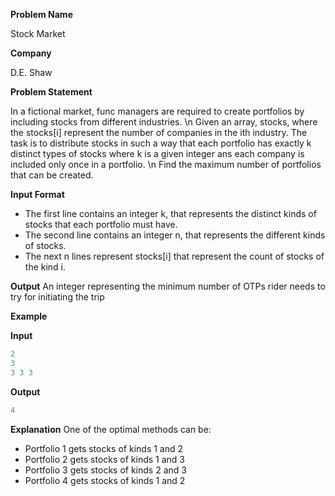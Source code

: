 **Problem Name**
  
Stock Market  

**Company**
  
D.E. Shaw  

**Problem Statement**
  
In a fictional market, func managers are required to create portfolios by including stocks from different industries. \n
Given an array, stocks, where the stocks[i] represent the number of companies in the ith industry. The task is to distribute stocks in such a way that each portfolio has exactly k distinct types of stocks where k is a given integer ans each company is included only once in a portfolio. \n
Find the maximum number of portfolios that can be created.  
  
**Input Format**
- The first line contains an integer k, that represents the distinct kinds of stocks that each portfolio must have.
- The second line contains an integer n, that represents the different kinds of stocks.
- The next n lines represent stocks[i] that represent the count of stocks of the kind i.  
    
**Output**
An integer representing the minimum number of OTPs rider needs to try for initiating the trip  
  
**Example**  
  
**Input**
```cpp
2
3
3 3 3
```  
  
**Output**
```cpp
4
```  
  
**Explanation**
One of the optimal methods can be:
- Portfolio 1 gets stocks of kinds 1 and 2
- Portfolio 2 gets stocks of kinds 1 and 3
- Portfolio 3 gets stocks of kinds 2 and 3
- Portfolio 4 gets stocks of kinds 1 and 2
